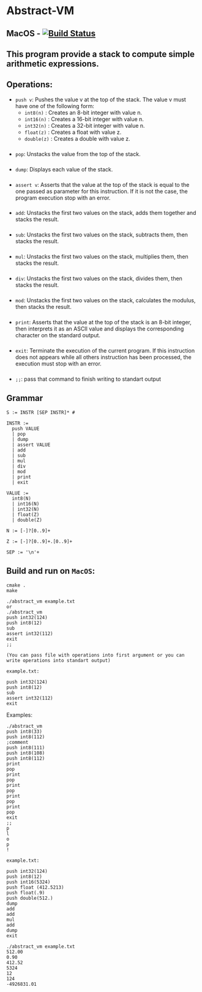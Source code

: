 # Abstract-VM

## MacOS - [![Build Status](https://travis-ci.com/dolovnyak/Abstract-VM.svg?branch=master)](https://travis-ci.com/dolovnyak/Abstract-VM)
###

This program provide a stack to compute simple arithmetic expressions.
-------------

Operations:
-----------
- `push v`: Pushes the value v at the top of the stack. The value v must have one of
the following form:
  - `int8(n)` : Creates an 8-bit integer with value n.
  - `int16(n)` : Creates a 16-bit integer with value n.
  - `int32(n)` : Creates a 32-bit integer with value n.
  - `float(z)` : Creates a float with value z.
  - `double(z)` : Creates a double with value z.
###
- `pop`: Unstacks the value from the top of the stack.
###
- `dump`: Displays each value of the stack.
###
- `assert v`: Asserts that the value at the top of the stack is equal to the one passed
as parameter for this instruction. If it is not the case, the program execution stop with an error. 
###
- `add`: Unstacks the first two values on the stack, adds them together and stacks the
result.
###
- `sub`: Unstacks the first two values on the stack, subtracts them, then stacks the
result.
###
- `mul`: Unstacks the first two values on the stack, multiplies them, then stacks the
result.
###
- `div`: Unstacks the first two values on the stack, divides them, then stacks the result.
###
- `mod`: Unstacks the first two values on the stack, calculates the modulus, then
stacks the result.
###
- `print`: Asserts that the value at the top of the stack is an 8-bit integer, 
then interprets it as an ASCII value and displays the corresponding character on the standard output.
###
- `exit`: Terminate the execution of the current program. If this instruction does not
appears while all others instruction has been processed, the execution must stop with an error.
###
- `;;`: pass that command to finish writing to standart output

Grammar
---------
```
S := INSTR [SEP INSTR]* #

INSTR :=
  push VALUE
  | pop
  | dump
  | assert VALUE
  | add
  | sub
  | mul
  | div
  | mod
  | print
  | exit

VALUE :=
  int8(N)
  | int16(N)
  | int32(N)
  | float(Z)
  | double(Z)

N := [-]?[0..9]+

Z := [-]?[0..9]+.[0..9]+

SEP := '\n'+
```

Build and run on `MacOS`:
-------
```
cmake .
make

./abstract_vm example.txt
or
./abstract_vm
push int32(124)
push int8(12)
sub
assert int32(112)
exit
;;

(You can pass file with operations into first argument or you can write operations into standart output)

example.txt:

push int32(124)
push int8(12)
sub
assert int32(112)
exit
```

Examples:
```
./abstract_vm
push int8(33)
push int8(112)
;comment
push int8(111)
push int8(108)
push int8(112)
print
pop
print
pop
print
pop
print
pop
print
pop
exit
;;
p
l
o
p
!
```

```
example.txt:

push int32(124)
push int8(12)
push int16(5324)
push float (412.5213)
push float(.9)
push double(512.)
dump
add
add
mul
add
dump
exit

./abstract_vm example.txt
512.00
0.90
412.52
5324
12
124
-4926831.01
```
